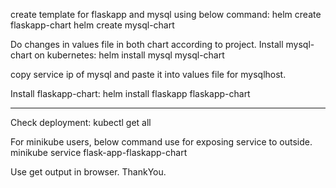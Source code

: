create template for flaskapp and mysql using below command:
helm create flaskapp-chart
helm create mysql-chart

Do changes in values file in both chart according to project.
Install mysql-chart on kubernetes:
helm install mysql mysql-chart

copy service ip of mysql  and paste it into values file for mysqlhost.

Install flaskapp-chart:
helm install flaskapp flaskapp-chart

-------------------------------------------------------
Check deployment:
kubectl get all

For minikube users, below command use for exposing service to outside.
minikube service flask-app-flaskapp-chart

Use get output in browser.
ThankYou.
